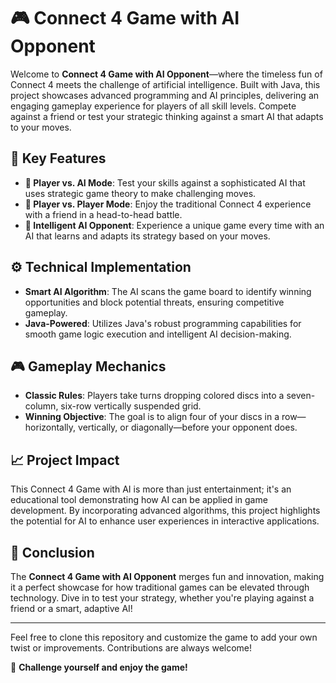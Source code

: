# 🎮 Connect 4 Game with AI Opponent

Welcome to **Connect 4 Game with AI Opponent**—where the timeless fun of Connect 4 meets the challenge of artificial intelligence. Built with Java, this project showcases advanced programming and AI principles, delivering an engaging gameplay experience for players of all skill levels. Compete against a friend or test your strategic thinking against a smart AI that adapts to your moves.

## 🔑 Key Features
- **🧠 Player vs. AI Mode**: Test your skills against a sophisticated AI that uses strategic game theory to make challenging moves.
- **👥 Player vs. Player Mode**: Enjoy the traditional Connect 4 experience with a friend in a head-to-head battle.
- **🤖 Intelligent AI Opponent**: Experience a unique game every time with an AI that learns and adapts its strategy based on your moves.

## ⚙️ Technical Implementation
- **Smart AI Algorithm**: The AI scans the game board to identify winning opportunities and block potential threats, ensuring competitive gameplay.
- **Java-Powered**: Utilizes Java's robust programming capabilities for smooth game logic execution and intelligent AI decision-making.

## 🎮 Gameplay Mechanics
- **Classic Rules**: Players take turns dropping colored discs into a seven-column, six-row vertically suspended grid.
- **Winning Objective**: The goal is to align four of your discs in a row—horizontally, vertically, or diagonally—before your opponent does.

## 📈 Project Impact
This Connect 4 Game with AI is more than just entertainment; it's an educational tool demonstrating how AI can be applied in game development. By incorporating advanced algorithms, this project highlights the potential for AI to enhance user experiences in interactive applications.

## 🏁 Conclusion
The **Connect 4 Game with AI Opponent** merges fun and innovation, making it a perfect showcase for how traditional games can be elevated through technology. Dive in to test your strategy, whether you're playing against a friend or a smart, adaptive AI!

---

Feel free to clone this repository and customize the game to add your own twist or improvements. Contributions are always welcome!

🚀 **Challenge yourself and enjoy the game!**
